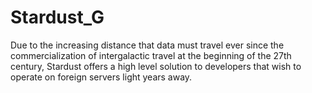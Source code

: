 # Stardust_G
Due to the increasing distance that data must travel ever since the commercialization of intergalactic travel at the beginning of the 27th century, Stardust offers a high level solution to developers that wish to operate on foreign servers light years away.
